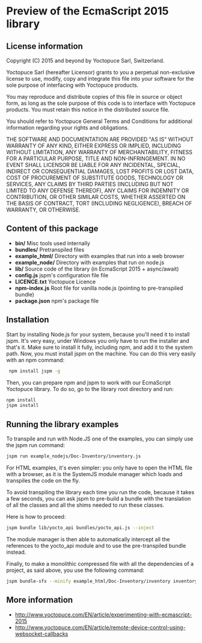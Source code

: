 Preview of the EcmaScript 2015 library
=======================================

## License information

Copyright (C) 2015 and beyond by Yoctopuce Sarl, Switzerland.

Yoctopuce Sarl (hereafter Licensor) grants to you a perpetual
non-exclusive license to use, modify, copy and integrate this
file into your software for the sole purpose of interfacing
with Yoctopuce products.

You may reproduce and distribute copies of this file in
source or object form, as long as the sole purpose of this
code is to interface with Yoctopuce products. You must retain
this notice in the distributed source file.

You should refer to Yoctopuce General Terms and Conditions
for additional information regarding your rights and
obligations.

THE SOFTWARE AND DOCUMENTATION ARE PROVIDED "AS IS" WITHOUT
WARRANTY OF ANY KIND, EITHER EXPRESS OR IMPLIED, INCLUDING
WITHOUT LIMITATION, ANY WARRANTY OF MERCHANTABILITY, FITNESS
FOR A PARTICULAR PURPOSE, TITLE AND NON-INFRINGEMENT. IN NO
EVENT SHALL LICENSOR BE LIABLE FOR ANY INCIDENTAL, SPECIAL,
INDIRECT OR CONSEQUENTIAL DAMAGES, LOST PROFITS OR LOST DATA,
COST OF PROCUREMENT OF SUBSTITUTE GOODS, TECHNOLOGY OR
SERVICES, ANY CLAIMS BY THIRD PARTIES (INCLUDING BUT NOT
LIMITED TO ANY DEFENSE THEREOF), ANY CLAIMS FOR INDEMNITY OR
CONTRIBUTION, OR OTHER SIMILAR COSTS, WHETHER ASSERTED ON THE
BASIS OF CONTRACT, TORT (INCLUDING NEGLIGENCE), BREACH OF
WARRANTY, OR OTHERWISE.

## Content of this package

* **bin/**
	Misc tools used internally
* **bundles/**
	Pretranspiled files
* **example_html/**
	Directory with examples that run into a web browser
* **example_node/**
	Directory with examples that run on node.js
* **lib/**
	Source code of the library (in EcmaScript 2015 + async/await)
* **config.js**
	jspm's configuration file file
* **LICENCE.txt**
	Yoctopuce Licence
* **npm-index.js**
	Root file for vanilla node.js (pointing to pre-transpiled bundle)
* **package.json**
	npm's package file


## Installation

Start by installing Node.js for your system, because you'll need it to install jspm. It's very easy, under Windows you
only have to run the installer and that's it. Make sure to install it fully, including npm, and add it to the system
path. Now, you must install jspm on the machine. You can do this very easily with an npm command:
```bash
 npm install jspm -g
```

Then, you can prepare npm and jspm to work with our EcmaScript Yoctopuce library. To do so, go to the library root
directory and run:

```bash
npm install
jspm install
```


## Running the library examples

To transpile and run with Node.JS one of the examples, you can simply use the jspm run command:

```bash
jspm run example_nodejs/Doc-Inventory/inventory.js
```


For HTML examples, it's even simpler: you only have to open the HTML file with a browser, as it is the SystemJS module
manager which loads and transpiles the code on the fly.

To avoid transpiling the library each time you run the code, because it takes a few seconds, you can ask jspm to
pre-build a bundle with the translation of all the classes and all the shims needed to run these classes.

Here is how to proceed:

```bash
jspm bundle lib/yocto_api bundles/yocto_api.js --inject
```


The module manager is then able to automatically intercept all the references to the yocto_api module and to use the
pre-transpiled bundle instead.

Finally, to make a monolithic compressed file with all the dependencies of a project, as said above, you use the
following command:

```bash
jspm bundle-sfx --minify example_html/Doc-Inventory/inventory inventory-sfx.js
```


## More information

* http://www.yoctopuce.com/EN/article/experimenting-with-ecmascript-2015
* http://www.yoctopuce.com/EN/article/remote-device-control-using-websocket-callbacks


